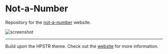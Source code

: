 # Not-a-Number

Repository for the [not-a-number](http://www.not-a-number.at) website.

![screenshot](http://hochthom.github.io/not-a-number/images/nan_1200x367.png)

---

Build upon the HPSTR theme. Check out the [website](https://mmistakes.github.io/hpstr-jekyll-theme/) for more information.
